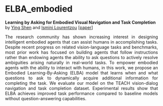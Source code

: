 # ELBA_embodied

**Learning by Asking for Embodied Visual Navigation and Task Completion**
<br />
by [Ying Shen](https://yingshen-ys.github.io) and [Ismini Lourentzou](https://isminoula.github.io)   [[paper]()]
<br />
<p align='justify'> The research community has shown increasing interest in designing intelligent embodied agents that can assist humans in accomplishing tasks. Despite recent progress on related vision-language tasks and benchmarks, most prior work has focused on building agents that follow instructions rather than endowing agents the ability to ask questions to actively resolve ambiguities arising naturally in real-world tasks. To empower embodied agents with the ability to interact with humans, in this work, we propose an Embodied Learning-By-Asking (ELBA) model that learns when and what questions to ask to dynamically acquire additional information for completing the task. We evaluate our model on the TEACH vision-dialog navigation and task completion dataset. Experimental results show that ELBA achieves improved task performance compared to baseline models without question-answering capabilities.  </p>
